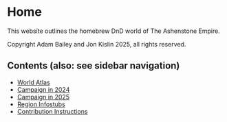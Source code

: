 # Home

This website outlines the homebrew DnD world of The Ashenstone Empire. 

Copyright Adam Bailey and Jon Kislin 2025, all rights reserved.

## Contents (also: see sidebar navigation)

- [World Atlas](1-0-world_cultures.md)
- [Campaign in 2024](2024/Journal-0-0.md)
- [Campaign in 2025](2025/AT-0.md)
- [Region Infostubs](stubs/instructions.md)
- [Contribution Instructions](contribution_instructions.md)